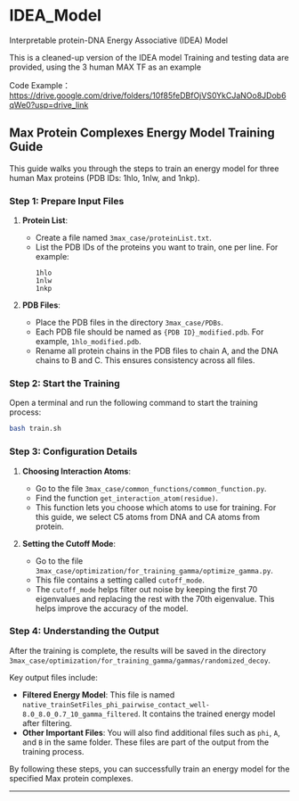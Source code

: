 # IDEA_Model
Interpretable protein-DNA Energy Associative (IDEA) Model

This is a cleaned-up version of the IDEA model
Training and testing data are provided, using the 3 human MAX TF as an example

Code Example：https://drive.google.com/drive/folders/10f85feDBfOjVS0YkCJaNOo8JDob6qWe0?usp=drive_link

## Max Protein Complexes Energy Model Training Guide

This guide walks you through the steps to train an energy model for three human Max proteins (PDB IDs: 1hlo, 1nlw, and 1nkp).

### Step 1: Prepare Input Files

1. **Protein List**:
   - Create a file named `3max_case/proteinList.txt`.
   - List the PDB IDs of the proteins you want to train, one per line. For example:
     ```
     1hlo
     1nlw
     1nkp
     ```

2. **PDB Files**:
   - Place the PDB files in the directory `3max_case/PDBs`.
   - Each PDB file should be named as `{PDB ID}_modified.pdb`. For example, `1hlo_modified.pdb`.
   - Rename all protein chains in the PDB files to chain A, and the DNA chains to B and C. This ensures consistency across all files.

### Step 2: Start the Training

Open a terminal and run the following command to start the training process:
```bash
bash train.sh
```

### Step 3: Configuration Details

1. **Choosing Interaction Atoms**:
   - Go to the file `3max_case/common_functions/common_function.py`.
   - Find the function `get_interaction_atom(residue)`.
   - This function lets you choose which atoms to use for training. For this guide, we select C5 atoms from DNA and CA atoms from protein.

2. **Setting the Cutoff Mode**:
   - Go to the file `3max_case/optimization/for_training_gamma/optimize_gamma.py`.
   - This file contains a setting called `cutoff_mode`.
   - The `cutoff_mode` helps filter out noise by keeping the first 70 eigenvalues and replacing the rest with the 70th eigenvalue. This helps improve the accuracy of the model.

### Step 4: Understanding the Output

After the training is complete, the results will be saved in the directory `3max_case/optimization/for_training_gamma/gammas/randomized_decoy`.

Key output files include:
- **Filtered Energy Model**: This file is named `native_trainSetFiles_phi_pairwise_contact_well-8.0_8.0_0.7_10_gamma_filtered`. It contains the trained energy model after filtering.
- **Other Important Files**: You will also find additional files such as `phi`, `A`, and `B` in the same folder. These files are part of the output from the training process.

By following these steps, you can successfully train an energy model for the specified Max protein complexes.

---
